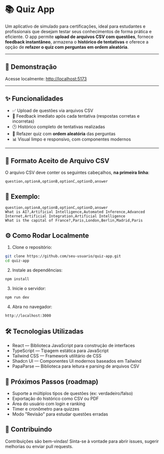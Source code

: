 # 📚 Quiz App

Um aplicativo de simulado para certificações, ideal para estudantes e profissionais que desejam testar seus conhecimentos de forma prática e eficiente. O app permite **upload de arquivos CSV com questões**, fornece **feedback instantâneo**, armazena o **histórico de tentativas** e oferece a opção de **refazer o quiz com perguntas em ordem aleatória**.

---

## 🚀 Demonstração

Acesse localmente: [http://localhost:5173](http://localhost:5173)

---

## ✨ Funcionalidades

- ✅ Upload de questões via arquivos CSV  
- 🧠 Feedback imediato após cada tentativa (respostas corretas e incorretas)  
- 🕒 Histórico completo de tentativas realizadas  
- 🔁 Refazer quiz com **ordem aleatória** das perguntas  
- 📊 Visual limpo e responsivo, com componentes modernos  

---

## 📁 Formato Aceito de Arquivo CSV

O arquivo CSV deve conter os seguintes cabeçalhos, **na primeira linha**:

```csv
question,optionA,optionB,optionC,optionD,answer
```
## 📝 Exemplo:
```csv
question,optionA,optionB,optionC,optionD,answer
What is AI?,Artificial Intelligence,Automated Inference,Advanced Internet,Artificial Integration,Artificial Intelligence
What is the capital of France?,Paris,London,Berlin,Madrid,Paris
```
## ⚙️ Como Rodar Localmente
1. Clone o repositório:
```bash
git clone https://github.com/seu-usuario/quiz-app.git
cd quiz-app
```
2. Instale as dependências:
```bash
npm install
```
3. Inicie o servidor:
```bash
npm run dev
```
4. Abra no navegador:
```bash
http://localhost:3000
```
## 🛠️ Tecnologias Utilizadas
- React — Biblioteca JavaScript para construção de interfaces
- TypeScript — Tipagem estática para JavaScript
- Tailwind CSS — Framework utilitário de CSS
- Shadcn UI — Componentes UI modernos baseados em Tailwind
- PapaParse — Biblioteca para leitura e parsing de arquivos CSV

## 📌 Próximos Passos (roadmap)
 - Suporte a múltiplos tipos de questões (ex: verdadeiro/falso)
 - Exportação do histórico como CSV ou PDF
 - Área do usuário com login e ranking
 - Timer e cronômetro para quizzes
 - Modo "Revisão" para estudar questões erradas

## 🤝 Contribuindo
Contribuições são bem-vindas! Sinta-se à vontade para abrir issues, sugerir melhorias ou enviar pull requests.
